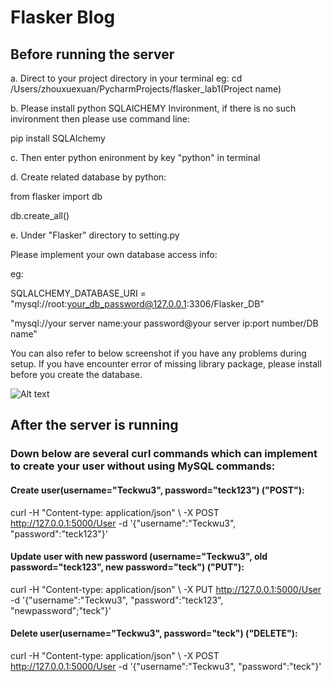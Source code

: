 # Flasker Blog #
## Before running the server ##
a. Direct to your project directory in your terminal eg: cd /Users/zhouxuexuan/PycharmProjects/flasker_lab1(Project name)


b. Please install python SQLAlCHEMY Invironment, if there is no such invironment then please use command line: 


pip install SQLAlchemy


c. Then enter python enironment by key "python" in terminal


d. Create related database by python:

from flasker import db

db.create_all()


e. Under "Flasker" directory to setting.py

Please implement your own database access info:

eg:


SQLALCHEMY_DATABASE_URI = "mysql://root:your_db_password@127.0.0.1:3306/Flasker_DB"

"mysql://your server name:your password@your server ip:port number/DB name"


You can also refer to below screenshot if you have any problems during setup.
If you have encounter error of missing library package, please install before you create the database.

![Alt text](https://github.com/Joe627487136/flasker_lab1/blob/master/Setup_Screenshot/Screenshot%202017-09-26%2015.10.17.png?raw=true "Title")



## After the server is running ##

### Down below are several curl commands which can implement to create your user without using MySQL commands: ###

#### Create user(username="Teckwu3", password="teck123") ("POST"):
curl -H "Content-type: application/json" \ -X POST http://127.0.0.1:5000/User -d '{"username":"Teckwu3", "password":"teck123"}'

#### Update user with new password (username="Teckwu3", old password="teck123", new password="teck") ("PUT"):
curl -H "Content-type: application/json" \ -X PUT http://127.0.0.1:5000/User -d '{"username":"Teckwu3", "password":"teck123", "newpassword";"teck"}'

#### Delete user(username="Teckwu3", password="teck") ("DELETE"):
curl -H "Content-type: application/json" \ -X POST http://127.0.0.1:5000/User -d '{"username":"Teckwu3", "password":"teck"}'
